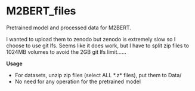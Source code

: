 # M2BERT_files

Pretrained model and processed data for M2BERT.

I wanted to upload them to zenodo but zenodo is extremely slow so I choose to use git lfs. Seems like it does work, but I have to split zip files to 1024MB volumes to avoid the 2GB git lfs limit......

**Usage**

- For datasets, unzip zip files (select ALL \*.z\* files), put them to Data/
- No need for any operation for the pretrained model
